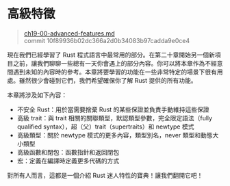 # 高級特徵

> [ch19-00-advanced-features.md](https://github.com/rust-lang/book/blob/master/src/ch19-00-advanced-features.md)
> <br>
> commit 10f89936b02dc366a2d0b34083b97cadda9e0ce4

現在我們已經學習了 Rust 程式語言中最常用的部分。在第二十章開始另一個新項目之前，讓我們聊聊一些總有一天你會遇上的部分內容。你可以將本章作為不經意間遇到未知的內容時的參考。本章將要學習的功能在一些非常特定的場景下很有用處。雖然很少會碰到它們，我們希望確保你了解 Rust 提供的所有功能。

本章將涉及如下內容：

* 不安全 Rust：用於當需要捨棄 Rust 的某些保證並負責手動維持這些保證
* 高級 trait：與 trait 相關的關聯類型，默認類型參數，完全限定語法（fully qualified syntax），超（父）trait（supertraits）和 newtype 模式
* 高級類型：關於 newtype 模式的更多內容，類型別名，never 類型和動態大小類型
* 高級函數和閉包：函數指針和返回閉包
* 宏：定義在編譯時定義更多代碼的方式

對所有人而言，這都是一個介紹 Rust 迷人特性的寶典！讓我們翻開它吧！
